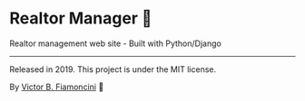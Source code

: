 # Realtor Manager 🐍

Realtor management web site - Built with Python/Django

----------
Released in 2019. This project is under the MIT license.

By [Victor B. Fiamoncini](https://github.com/Victor-Fiamoncini) 🚀

